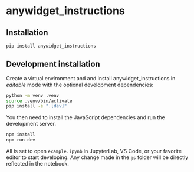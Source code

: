 # anywidget_instructions

## Installation

```sh
pip install anywidget_instructions
```

## Development installation

Create a virtual environment and and install anywidget_instructions in *editable* mode with the
optional development dependencies:

```sh
python -m venv .venv
source .venv/bin/activate
pip install -e ".[dev]"
```

You then need to install the JavaScript dependencies and run the development server.

```sh
npm install
npm run dev
```

All is set to open `example.ipynb` in JupyterLab, VS Code, or your favorite editor
to start developing. Any change made in the `js` folder will be directly reflected
in the notebook.
